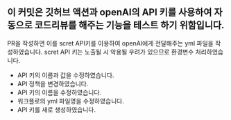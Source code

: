 ## 이 커밋은 깃허브 액션과 openAI의 API 키를 사용하여 자동으로 코드리뷰를 해주는 기능을 테스트 하기 위함입니다.

PR을 작성하면 이를 scret API키를 이용하여 openAI에게 전달해주는 yml 파일을 작성하였습니다.
scret API 키는 노출될 시 악용될 우려가 있으므로 환경변수 처리하였습니다.

- API 키의 이름과 값을 수정하였습니다.
- API 정책을 변경하였습니다.
- API 키의 이름을 수정하였습니다.
- 워크플로의 yml 파일명을 수정하였습니다.
- API 키를 새로 생성하였습니다.
